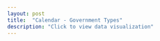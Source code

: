 ```yaml
---
layout: post
title:  "Calendar - Government Types"
description: "Click to view data visualization"
---
```

<main id="map" class="map"></main>
<script src="{{'assets/javascripts/government-map.js' | absolute_url }}" type="module"></script>